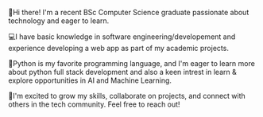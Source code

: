 👋Hi there! I'm a recent BSc Computer Science graduate passionate about technology and eager to learn.

💻I have basic knowledge in software engineering/developement and experience developing a web app as part of my academic projects.

🌟Python is my favorite programming language, and I'm eager to learn more about python full stack development and also a keen intrest in learn & explore opportunities in AI and Machine Learning.

🚀I'm excited to grow my skills, collaborate on projects, and connect with others in the tech community. Feel free to reach out!
